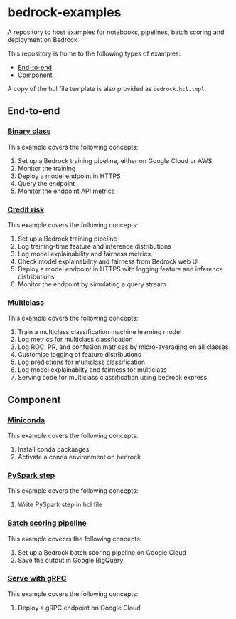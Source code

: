 # bedrock-examples
A repository to host examples for notebooks, pipelines, batch scoring and deployment on Bedrock

This repository is home to the following types of examples:
* [End-to-end](#end-to-end)
* [Component](#component)


A copy of the hcl file template is also provided as `bedrock.hcl.tmpl`.

## End-to-end

### [Binary class](./binary_class)
This example covers the following concepts:
1. Set up a Bedrock training pipeline, either on Google Cloud or AWS
2. Monitor the training
3. Deploy a model endpoint in HTTPS
4. Query the endpoint
5. Monitor the endpoint API metrics

### [Credit risk](./credit_risk)
This example covers the following concepts:
1. Set up a Bedrock training pipeline
2. Log training-time feature and inference distributions
3. Log model explainability and fairness metrics
4. Check model explainability and fairness from Bedrock web UI
5. Deploy a model endpoint in HTTPS with logging feature and inference distributions
6. Monitor the endpoint by simulating a query stream

### [Multiclass](./multiclass)
This example covers the following concepts:
1. Train a multiclass classification machine learning model
2. Log metrics for multiclass classfication
3. Log ROC, PR, and confusion matrices by micro-averaging on all classes
4. Customise logging of feature distributions
5. Log predictions for multiclass classification
6. Log model explainabilty and fairness for multiclass
7. Serving code for multiclass classification using bedrock express


## Component

### [Miniconda](./miniconda)
This example covers the following concepts:
1. Install conda packaages
2. Activate a conda environment on bedrock

### [PySpark step](./pyspark_turnstile)
This example covers the following concepts:
1. Write PySpark step in hcl file

### [Batch scoring pipeline](./batch_score)
This example covecrs the following concepts:
1. Set up a Bedrock batch scoring pipeline on Google Cloud
2. Save the output in Google BigQuery

### [Serve with gRPC](./grpc_serve)
This example covers the following concepts:
1. Deploy a gRPC endpoint on Google Cloud
